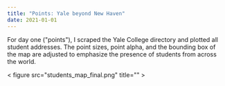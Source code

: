 ```yaml
---
title: "Points: Yale beyond New Haven"
date: 2021-01-01
---
```


For day one ("points"), I scraped the Yale College directory and plotted all student addresses. The point sizes, point alpha, and the bounding box of the map are adjusted to emphasize the presence of students from across the world. 

< figure src="students_map_final.png" title="" >
